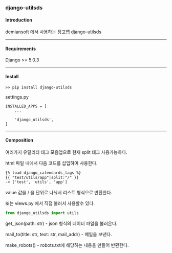 ### django-utilsds

#### Introduction

demiansoft 에서 사용하는 장고앱 django-utilsds

---
#### Requirements

Django >= 5.0.3

---
#### Install

```
>> pip install django-utilsds
```

settings.py

```
INSTALLED_APPS = [  
    ...
    
    'django_utilsds',
]
```

---
#### Composition

여러가지 유틸리티 태그 모음앱으로 현재 split 태그 사용가능하다.

html 파일 내에서 다음 코드를 삽입하여 사용한다.  
```html  
{% load django_calendards_tags %}
{{ "test/utils/app"|split:"/" }}
-> ['test', 'utils', 'app']
```  

value 값을 / 을 단위로 나눠서 리스트 형식으로 반환한다.

또는 views.py 에서 직접 불러서 사용할수 있다.
```python
from django_utilsds import utils
```

get_json(path: str) - json 형식의 데이터 파일을 불러온다.

mail_to(title: str, text: str, mail_addr) - 메일을 보낸다.

make_robots() - robots.txt에 해당하는 내용을 만들어 반환한다.
